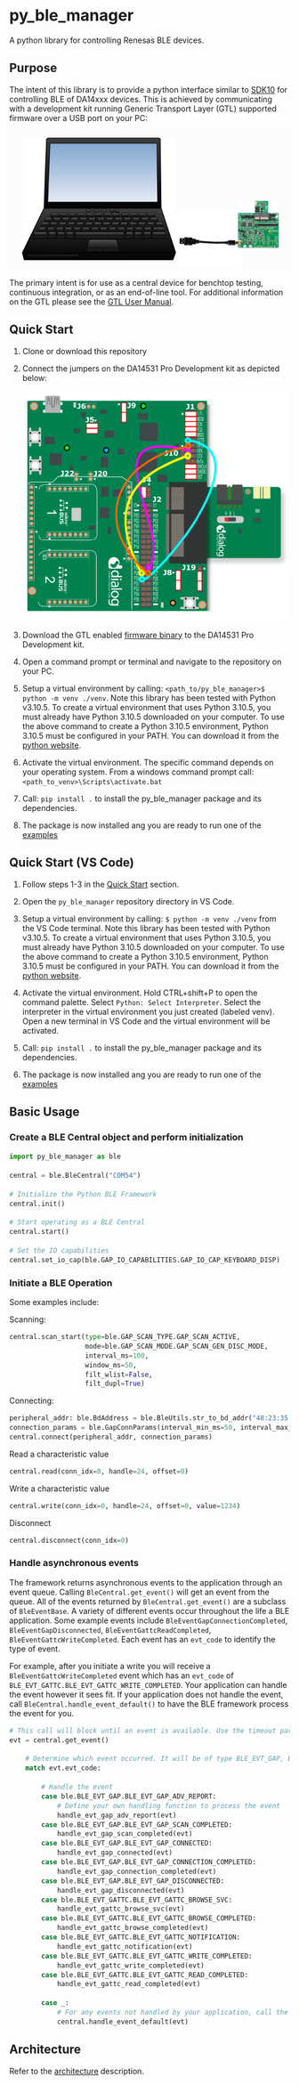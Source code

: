 # py_ble_manager

A python library for controlling Renesas BLE devices.

## Purpose

The intent of this library is to provide a python interface similar to [SDK10](http://lpccs-docs.renesas.com/um-b-092-da1469x_software_platform_reference/User_guides/User_guides.html#the-ble-framework) for controlling BLE of DA14xxx devices. This is achieved by communicating with a development kit running Generic Transport Layer (GTL) supported firmware over a USB port on your PC:

![usb_to_pc](assets/usb_to_pc.png)

The primary intent is for use as a central device for benchtop testing, continuous integration, or as an end-of-line tool. For additional information on the GTL please see the [GTL User Manual](https://www.renesas.com/us/en/document/mat/um-b-143-renesas-external-processor-interface-gtl-interface?language=en&r=1564826).

## Quick Start

1. Clone or download this repository

2. Connect the jumpers on the DA14531 Pro Development kit as depicted below:

    ![da14531_jumpers](assets/da14531_pro_kit_jumpers.png)

3. Download the GTL enabled [firmware binary](firmware/da14531mod_pro_kit_921600.bin) to the DA14531 Pro Development kit.

4. Open a command prompt or terminal and navigate to the repository on your PC.

5. Setup a virtual environment by calling: `<path_to/py_ble_manager>$ python -m venv ./venv`. Note this library has been tested with Python v3.10.5. To create a virtual environment that uses Python 3.10.5, you must already have Python 3.10.5 downloaded on your computer. To use the above command to create a Python 3.10.5 environment, Python 3.10.5 must be configured in your PATH. You can download it from the [python website](https://www.python.org/downloads/release/python-3105/).

6. Activate the virtual environment. The specific command depends on your operating system. From a windows command prompt call: `<path_to_venv>\Scripts\activate.bat`

7. Call: `pip install .` to install the py_ble_manager package and its dependencies.

8. The package is now installed ang you are ready to run one of the [examples](examples)

## Quick Start (VS Code)

1. Follow steps 1-3 in the [Quick Start](#quick-start) section.

2. Open the `py_ble_manager` repository directory in VS Code.

3. Setup a virtual environment by calling: `$ python -m venv ./venv` from the VS Code terminal. Note this library has been tested with Python v3.10.5. To create a virtual environment that uses Python 3.10.5, you must already have Python 3.10.5 downloaded on your computer. To use the above command to create a Python 3.10.5 environment, Python 3.10.5 must be configured in your PATH. You can download it from the [python website](https://www.python.org/downloads/release/python-3105/).

4. Activate the virtual environment. Hold CTRL+shift+P to open the command palette. Select `Python: Select Interpreter`. Select the interpreter in the virtual environment you just created (labeled venv).
Open a new terminal in VS Code and the virtual environment will be activated.

5. Call: `pip install .` to install the py_ble_manager package and its dependencies.

6. The package is now installed ang you are ready to run one of the [examples](examples)

## Basic Usage

### Create a BLE Central object and perform initialization

```Python
import py_ble_manager as ble

central = ble.BleCentral("COM54")

# Initialize the Python BLE Framework
central.init()

# Start operating as a BLE Central 
central.start()

# Set the IO capabilities
central.set_io_cap(ble.GAP_IO_CAPABILITIES.GAP_IO_CAP_KEYBOARD_DISP)
```

### Initiate a BLE Operation

Some examples include:

Scanning:

```Python
central.scan_start(type=ble.GAP_SCAN_TYPE.GAP_SCAN_ACTIVE,
                   mode=ble.GAP_SCAN_MODE.GAP_SCAN_GEN_DISC_MODE,
                   interval_ms=100,
                   window_ms=50,
                   filt_wlist=False,
                   filt_dupl=True)
```

Connecting:

```Python
peripheral_addr: ble.BdAddress = ble.BleUtils.str_to_bd_addr("48:23:35:00:1b:53,P") 
connection_params = ble.GapConnParams(interval_min_ms=50, interval_max_ms=70, slave_latency=0, sup_timeout_ms=420)
central.connect(peripheral_addr, connection_params)
```

Read a characteristic value

```Python
central.read(conn_idx=0, handle=24, offset=0) 
```

Write a characteristic value

```Python
central.write(conn_idx=0, handle=24, offset=0, value=1234) 
```

Disconnect

```Python
central.disconnect(conn_idx=0) 
```

### Handle asynchronous events

The framework returns asynchronous events to the application through an event queue. Calling `BleCentral.get_event()` will get an event from the queue. All of the events returned by `BleCentral.get_event()` are a subclass of `BleEventBase`.
A variety of different events occur throughout the life a BLE application. Some example events include `BleEventGapConnectionCompleted`, `BleEventGapDisconnected`, `BleEventGattcReadCompleted`, `BleEventGattcWriteCompleted`.
Each event has an `evt_code` to identify the type of event.  

For example, after you initiate a write you will receive a `BleEventGattcWriteCompleted` event which has an `evt_code` of `BLE_EVT_GATTC.BLE_EVT_GATTC_WRITE_COMPLETED`. Your application can
handle the event however it sees fit. If your application does not handle the event, call `BleCentral.handle_event_default()` to have the BLE framework process the event for you.

```Python
# This call will block until an event is available. Use the timeout parameter to block for a specified period of time
evt = central.get_event()
    
    # Determine which event occurred. It will be of type BLE_EVT_GAP, BLE_EVT_GATTC, or BLE_EVT_GATTS
    match evt.evt_code:

        # Handle the event
        case ble.BLE_EVT_GAP.BLE_EVT_GAP_ADV_REPORT:
            # Define your own handling function to process the event
            handle_evt_gap_adv_report(evt)
        case ble.BLE_EVT_GAP.BLE_EVT_GAP_SCAN_COMPLETED:
            handle_evt_gap_scan_completed(evt)
        case ble.BLE_EVT_GAP.BLE_EVT_GAP_CONNECTED:
            handle_evt_gap_connected(evt)
        case ble.BLE_EVT_GAP.BLE_EVT_GAP_CONNECTION_COMPLETED:
            handle_evt_gap_connection_completed(evt)
        case ble.BLE_EVT_GAP.BLE_EVT_GAP_DISCONNECTED:
            handle_evt_gap_disconnected(evt)
        case ble.BLE_EVT_GATTC.BLE_EVT_GATTC_BROWSE_SVC:
            handle_evt_gattc_browse_svc(evt)
        case ble.BLE_EVT_GATTC.BLE_EVT_GATTC_BROWSE_COMPLETED:
            handle_evt_gattc_browse_completed(evt)
        case ble.BLE_EVT_GATTC.BLE_EVT_GATTC_NOTIFICATION:
            handle_evt_gattc_notification(evt)
        case ble.BLE_EVT_GATTC.BLE_EVT_GATTC_WRITE_COMPLETED:
            handle_evt_gattc_write_completed(evt)
        case ble.BLE_EVT_GATTC.BLE_EVT_GATTC_READ_COMPLETED:
            handle_evt_gattc_read_completed(evt)

        case _:
            # For any events not handled by your application, call the BleCentral default handler to process the event
            central.handle_event_default(evt)
```

## Architecture

Refer to the [architecture](docs/architecture.md) description.
